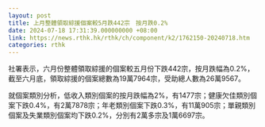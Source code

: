 ```yaml
---
layout: post
title: 上月整體領取綜援個案較5月跌442宗　按月跌0.2%
date: 2024-07-18 17:31:39.000000000 +08:00
link: https://news.rthk.hk/rthk/ch/component/k2/1762150-20240718.htm
categories: rthk
---
```


社署表示，六月份整體領取綜援的個案較五月份下跌442宗，按月跌幅為0.2%，截至六月底，領取綜援的個案總數為19萬7964宗，受助總人數為26萬9567。

就個案類別分析，低收入類別個案的按月跌幅為2%，有1477宗；健康欠佳類別個案下跌0.4%，有2萬7878宗；年老類別個案下跌0.3%，有11萬905宗；單親類別個案及失業類別個案均下跌0.2%，分別有2萬多宗及1萬6697宗。
